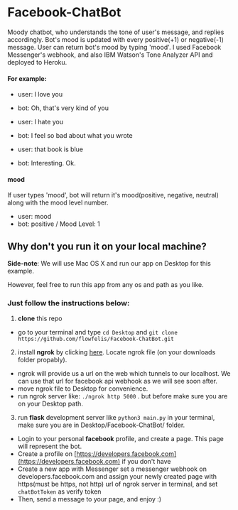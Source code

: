 # Facebook-ChatBot

Moody chatbot, who understands the tone of user's message, and replies accordingly.
Bot's mood is updated with every positive(+1) or negative(-1) message. User can return bot's mood by typing 'mood'. 
I used Facebook Messenger's webhook, and also IBM Watson's Tone Analyzer API and deployed to Heroku.


#### For example:
* user: I love you
* bot: Oh, that's very kind of you

* user: I hate you
* bot: I feel so bad about what you wrote

* user: that book is blue
* bot: Interesting. Ok.

#### mood
If user types 'mood', bot will return it's mood(positive, negative, neutral) along with the mood level number.
* user: mood
* bot: positive / Mood Level: 1

## Why don't you run it on your local machine?

**Side-note**: We will use Mac OS X and run our app on Desktop for this example.

However, feel free to run this app from any os and path as you like.

### Just follow the instructions below:

1. **clone** this repo
  * go to your terminal and type `cd Desktop` and `git clone https://github.com/flowfelis/Facebook-ChatBot.git`
2. install **ngrok** by clicking [here](https://ngrok.com/download). Locate ngrok file (on your downloads folder propably).
  * ngrok will provide us a url on the web which tunnels to our localhost. We can use that url for facebook api webhook as we will see soon after.
  * move ngrok file to Desktop for convenience.  
  * run ngrok server like: ```./ngrok http 5000``` . but before make sure you are on your Desktop path.
3. run **flask** development server like ```python3 main.py``` in your terminal, make sure you are in Desktop/Facebook-ChatBot/ folder.
* Login to your personal **facebook** profile, and create a page. This page will represent the bot.
* Create a profile on [https://developers.facebook.com](https://developers.facebook.com) if you don't have
* Create a new app with Messenger       set a messenger webhook on developers.facebook.com and assign your newly created page with https(must be https, not http) url of ngrok server in terminal, and set ```chatBotToken``` as verify token
* Then, send a message to your page, and enjoy :)

